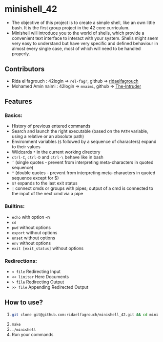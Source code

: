 # minishell_42

 - The objective of this project is to create a simple shell, like an own little bash.
 It is the first group project in the 42 core curriculum.
  - Minishell will introduce you to the world of shells, which provide a convenient text interface to interact with your system. Shells might seem very easy to understand but have very specific and defined behaviour in almost every single case, most of which will need to be handled properly.

## Contributors

- Rida el fagrouch 	:   42login => `rel-fagr`, github => [ridaelfagrouch](https://github.com/ridaelfagrouch)
 - Mohamed Amin naimi : 	42login => `mnaimi`, github => [The-Intruder](https://github.com/The-Intruder)

 ## Features

### Basics:
- History of previous entered commands
- Search and launch the right executable (based on the `PATH` variable, using a relative or an absolute path)
- Environment variables (`$` followed by a sequence of characters) expand to their values
- Wildcards `*` in the current working directory
- `ctrl-C`, `ctrl-D` and `ctrl-\` behave like in bash
- `’` (single quotes - prevent from interpreting meta-characters in quoted sequence)
- `"` (double quotes - prevent from interpreting meta-characters in quoted sequence except for $)
- `$?` expands to the last exit status
- `|` connect cmds or groups with pipes; output of a cmd is connected to the input of the next cmd via a pipe

### Builtins:
- `echo` with option -n
- `cd`
- `pwd` without options
- `export` without options
- `unset` without options
- `env` without options
- `exit [exit_status]` without options

### Redirections:
- `< file` Redirecting Input
- `<< limiter` Here Documents
- `> file` Redirecting Output
- `>> file` Appending Redirected Output

## How to use?

 1. ``` bash
    git clone git@github.com:ridaelfagrouch/minishell_42.git && cd minishell_42
    ```
 1.  `make`  
 2.  `./minishell`
 3.  Run your commands